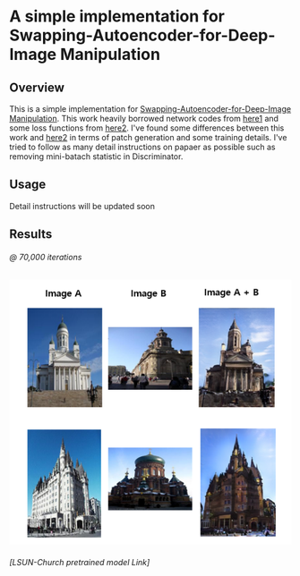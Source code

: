 # A simple implementation for Swapping-Autoencoder-for-Deep-Image Manipulation

## Overview 

This is a simple implementation for [Swapping-Autoencoder-for-Deep-Image Manipulation](https://taesung.me/SwappingAutoencoder/). This work heavily borrowed network codes from [here1](https://github.com/rosinality/stylegan2-pytorch) and some loss functions from [here2](https://github.com/rosinality/swapping-autoencoder-pytorch). I've found some differences between this work and [here2](https://github.com/rosinality/swapping-autoencoder-pytorch) in terms of patch generation and some training details. I've tried to follow as many detail instructions on papaer as possible such as removing mini-batach statistic in Discriminator. 

## Usage
Detail instructions will be updated soon 

## Results

###### @ 70,000 iterations 
![Representative image](https://github.com/jis478/Pytorch/blob/master/Swapping-Autoencoder-for-Deep-Image%20Manipulation/imgs/SAMPLE.PNG)

###### [LSUN-Church pretrained model Link]
